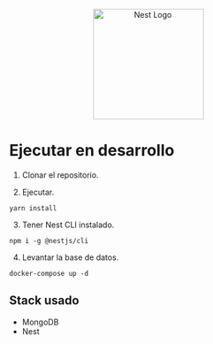<p align="center">
  <a href="http://nestjs.com/" target="blank"><img src="https://nestjs.com/img/logo-small.svg" width="200" alt="Nest Logo" /></a>
</p>

# Ejecutar en desarrollo

1. Clonar el repositorio.

2. Ejecutar.

```
yarn install
```

3. Tener Nest CLI instalado.

```
npm i -g @nestjs/cli
```

4. Levantar la base de datos.

```
docker-compose up -d
```

## Stack usado

- MongoDB
- Nest
